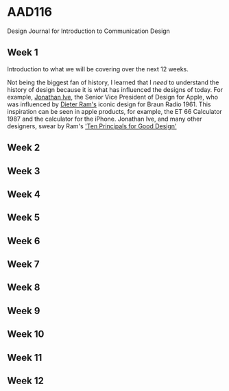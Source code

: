 AAD116
======

Design Journal for Introduction to Communication Design

Week 1
------
Introduction to what we will be covering over the next 12 weeks.

Not being the biggest fan of history, I learned that I *need* to understand the history of design because it is what has influenced the designs of today. For example, <a href="https://www.apple.com/uk/pr/bios/jonathan-ive.html" title="Find out about Johnathan Ive">Jonathan Ive</a>, the Senior Vice President of Design for Apple, who was influenced by <a href="https://www.vitsoe.com/gb/about/dieter-rams" title="Who is Dieter Rams?">Dieter Ram's</a> iconic design for Braun Radio 1961. This inspiration can be seen in apple products, for example, the ET 66 Calculator 1987 and the calculator for the iPhone. Jonathan Ive, and many other designers, swear by Ram's <a href="https://www.vitsoe.com/gb/about/good-design" title="View Ten Principals">'Ten Principals for Good Design'</a> 

Week 2
------

Week 3
------

Week 4
------

Week 5
------

Week 6
------

Week 7
------

Week 8
------

Week 9
------

Week 10
------

Week 11
------

Week 12
------

